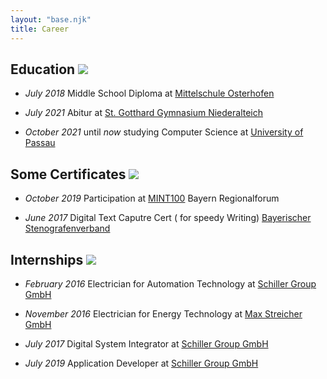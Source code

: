 ```yaml
---
layout: "base.njk"
title: Career
---
```


## Education ![](/assets/icons/graduation-cap-solid.svg)

+ _July 2018_ Middle School Diploma at [Mittelschule Osterhofen](https://mittelschule-osterhofen.de/)

+ _July 2021_ Abitur at [St. Gotthard Gymnasium Niederalteich](https://st-gotthard-gymnasium.de/)

+ _October 2021_ until _now_ studying Computer Science at [University of Passau](https://uni-passau.de)

## Some Certificates ![](/assets/icons/certificate-black-paper-symbol.svg)

+ _October 2019_ Participation at [MINT100](https://www.mint-ec.de/) Bayern Regionalforum

+ _June 2017_ Digital Text Caputre Cert ( for speedy Writing) [Bayerischer Stenografenverband](https://www.bayerischer-stenografenverband.de/)

## Internships ![](/assets/icons/laptop-code-solid.svg)

+ _February 2016_ Electrician for Automation Technology at [Schiller Group GmbH](https://schiller.de)

+ _November 2016_ Electrician for Energy Technology at [Max Streicher GmbH](https://streicher.de)

+ _July 2017_ Digital System Integrator at [Schiller Group GmbH](https://schiller.de)

+ _July 2019_ Application Developer at [Schiller Group GmbH](https://schiller.de)

<style>
    .dark main img {
        filter: invert(1);
    }

    main img {
        height: 1.3rem;
    }
</style>

<!-- ## Papers -->

<!--<iframe src="/assets/docs/KuenstlicheNeuronaleNetzeJulianHarrer.pdf" width="100%" height=1000px">-->